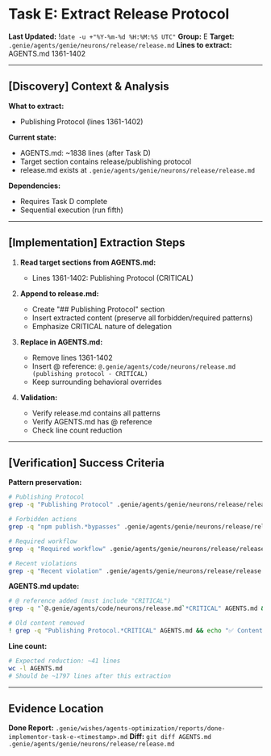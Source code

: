 # Task E: Extract Release Protocol
**Last Updated:** !`date -u +"%Y-%m-%d %H:%M:%S UTC"`
**Group:** E
**Target:** `.genie/agents/genie/neurons/release/release.md`
**Lines to extract:** AGENTS.md 1361-1402

---

## [Discovery] Context & Analysis

**What to extract:**
- Publishing Protocol (lines 1361-1402)

**Current state:**
- AGENTS.md: ~1838 lines (after Task D)
- Target section contains release/publishing protocol
- release.md exists at `.genie/agents/genie/neurons/release/release.md`

**Dependencies:**
- Requires Task D complete
- Sequential execution (run fifth)

---

## [Implementation] Extraction Steps

1. **Read target sections from AGENTS.md:**
   - Lines 1361-1402: Publishing Protocol (CRITICAL)

2. **Append to release.md:**
   - Create "## Publishing Protocol" section
   - Insert extracted content (preserve all forbidden/required patterns)
   - Emphasize CRITICAL nature of delegation

3. **Replace in AGENTS.md:**
   - Remove lines 1361-1402
   - Insert @ reference: `@.genie/agents/code/neurons/release.md (publishing protocol - CRITICAL)`
   - Keep surrounding behavioral overrides

4. **Validation:**
   - Verify release.md contains all patterns
   - Verify AGENTS.md has @ reference
   - Check line count reduction

---

## [Verification] Success Criteria

**Pattern preservation:**
```bash
# Publishing Protocol
grep -q "Publishing Protocol" .genie/agents/genie/neurons/release/release.md && echo "✅ Publishing protocol preserved"

# Forbidden actions
grep -q "npm publish.*bypasses" .genie/agents/genie/neurons/release/release.md && echo "✅ Forbidden actions preserved"

# Required workflow
grep -q "Required workflow" .genie/agents/genie/neurons/release/release.md && echo "✅ Required workflow preserved"

# Recent violations
grep -q "Recent violation" .genie/agents/genie/neurons/release/release.md && echo "✅ Evidence preserved"
```

**AGENTS.md update:**
```bash
# @ reference added (must include "CRITICAL")
grep -q "`@.genie/agents/code/neurons/release.md`*CRITICAL" AGENTS.md && echo "✅ Reference added"

# Old content removed
! grep -q "Publishing Protocol.*CRITICAL" AGENTS.md && echo "✅ Content removed"
```

**Line count:**
```bash
# Expected reduction: ~41 lines
wc -l AGENTS.md
# Should be ~1797 lines after this extraction
```

---

## Evidence Location

**Done Report:** `.genie/wishes/agents-optimization/reports/done-implementor-task-e-<timestamp>.md`
**Diff:** `git diff AGENTS.md .genie/agents/genie/neurons/release/release.md`
